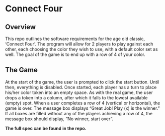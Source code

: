 # Connect Four

## Overview
This repo outlines the software requirements for the age old classic, ‘Connect Four’. The program will allow for 2 players to play against each other, each choosing the color they wish to use, with a default color set as well. The goal of the game is to end up with a row of 4 of your color.

## The Game 
At the start of the game, the user is prompted to click the start button. Until then, everything is disabled. Once started, each player has a turn to place his/her color token into an empty space. As with the real game, the user drops a token into a column, after which it falls to the lowest available (empty) spot. When a user completes a row of 4 (vertical or horizontal), the game is over. The message box displays “Great Job! Play (x) is the winner.” If all boxes are filled without any of the players achieving a row of 4, the message box should display, “No winner, start over”.

**The full spec can be found in the repo.**
